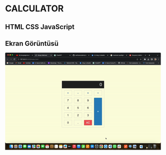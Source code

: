 
<h1>CALCULATOR</h1>

<h2> HTML
CSS
JavaScript</h2>

<h2> Ekran Görüntüsü </h2>

![](calculator.gif)
